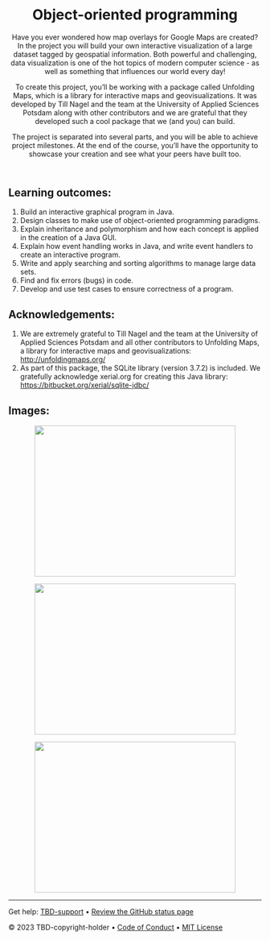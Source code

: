 <header>

<!--
  <<< Author notes: Course header >>>
  Read <https://skills.github.com/quickstart> for more information about how to build courses using this template.
  Include a 1280×640 image, course name in sentence case, and a concise description in emphasis.
  In your repository settings: enable template repository, add your 1280×640 social image, auto delete head branches.
  Next to "About", add description & tags; disable releases, packages, & environments.
  Add your open source license, GitHub uses the MIT license.
-->

# Object-oriented programming

Have you ever wondered how map overlays for Google Maps are created?  In the project you will build your own interactive visualization of a large dataset tagged by geospatial information.  Both powerful and challenging, data visualization is one of the hot topics of modern computer science - as well as something that influences our world every day!

To create this project, you’ll be working with a package called Unfolding Maps, which is a library for interactive maps and geovisualizations.  It was developed by Till Nagel and the team at the University of Applied Sciences Potsdam along with other contributors and we are grateful that they developed such a cool package that we (and you) can build.

The project is separated into several parts, and you will be able to achieve project milestones. At the end of the course, you’ll have the opportunity to showcase your creation and see what your peers have built too.

</header>

<!--
  <<< Author notes: Step 1 >>>
  Choose 3-5 steps for your course.
  The first step is always the hardest, so pick something easy!
  Link to docs.github.com for further explanations.
  Encourage users to open new tabs for steps!
  TBD-step-1-notes.
-->

## Learning outcomes:
<!--
_Welcome to "TBD-course-name"! :wave:_

TBD-step-1-information

**What is _TBD-term-1_**: TBD-definition-1

### :keyboard: Activity: TBD-step-1-name
-->
1. Build an interactive graphical program in Java.
2. Design classes to make use of object-oriented programming paradigms.
3. Explain inheritance and polymorphism and how each concept is applied in the creation of a Java GUI.
4. Explain how event handling works in Java, and write event handlers to create an interactive program.
5. Write and apply searching and sorting algorithms to manage large data sets.
6. Find and fix errors (bugs) in code.
7. Develop and use test cases to ensure correctness of a program.

## Acknowledgements:
1. We  are extremely grateful to Till Nagel and the team at the University of  Applied Sciences Potsdam and all other contributors to Unfolding Maps, a  library for interactive maps and geovisualizations:
   http://unfoldingmaps.org/
2. As part of this package, the SQLite  library (version 3.7.2) is included.  We gratefully acknowledge  xerial.org for creating this Java library:
   https://bitbucket.org/xerial/sqlite-jdbc/

## Images:
<p align="center"><img align="center" src="https://github.com/akakiev/long-term-project-map-java/blob/main/pr1.jpg" height="300" width="400" /></p>
<p align="center"><img align="center" src="https://github.com/akakiev/long-term-project-map-java/blob/main/pr2.jpg" height="300" width="400" /></p>
<p align="center"><img align="center" src="https://github.com/akakiev/long-term-project-map-java/blob/main/pr3.jpg" height="300" width="400" /></p>
<footer>

<!--
  <<< Author notes: Footer >>>
  Add a link to get support, GitHub status page, code of conduct, license link.
-->

---

Get help: [TBD-support](TBD-support-link) &bull; [Review the GitHub status page](https://www.githubstatus.com/)

&copy; 2023 TBD-copyright-holder &bull; [Code of Conduct](https://www.contributor-covenant.org/version/2/1/code_of_conduct/code_of_conduct.md) &bull; [MIT License](https://gh.io/mit)

</footer>
